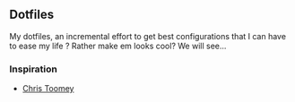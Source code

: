 ##  Dotfiles

My dotfiles, an incremental effort to get best configurations that I can have to ease my life ? Rather make em looks cool? We will see... 

### Inspiration

- [Chris Toomey](https://github.com/christoomey/dotfiles)

